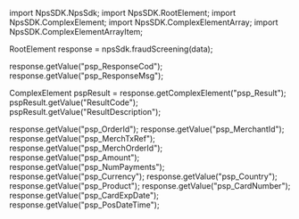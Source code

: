 import NpsSDK.NpsSdk;
import NpsSDK.RootElement;
import NpsSDK.ComplexElement;
import NpsSDK.ComplexElementArray;
import NpsSDK.ComplexElementArrayItem;

RootElement response = npsSdk.fraudScreening(data);

response.getValue("psp_ResponseCod");
response.getValue("psp_ResponseMsg");

ComplexElement pspResult = response.getComplexElement("psp_Result");
pspResult.getValue("ResultCode");
pspResult.getValue("ResultDescription");

response.getValue("psp_OrderId");
response.getValue("psp_MerchantId");
response.getValue("psp_MerchTxRef");
response.getValue("psp_MerchOrderId");
response.getValue("psp_Amount");
response.getValue("psp_NumPayments");
response.getValue("psp_Currency");
response.getValue("psp_Country");
response.getValue("psp_Product");
response.getValue("psp_CardNumber");
response.getValue("psp_CardExpDate");
response.getValue("psp_PosDateTime");
